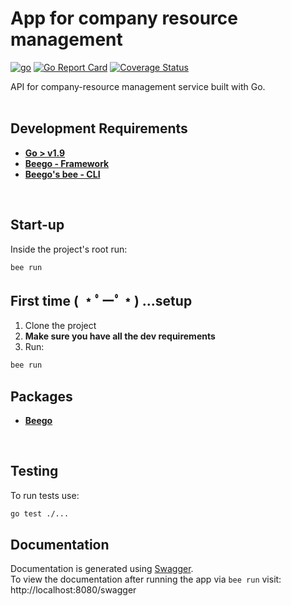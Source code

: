 # App for company resource management
[![go](https://img.shields.io/badge/Go-v1.9-orange.svg)](https://www.npmjs.com/)
[![Go Report Card](https://goreportcard.com/badge/github.com/mihailo-misic/company-resource-api)](https://goreportcard.com/report/github.com/mihailo-misic/company-resource-api)
[![Coverage Status](https://coveralls.io/repos/github/mihailo-misic/company-resource-api/badge.svg?branch=master)](https://coveralls.io/github/mihailo-misic/company-resource-api?branch=master)

API for company-resource management service built with Go.
<br><br>



## Development Requirements
- **[Go > v1.9](https://golang.org/dl/)**
- **[Beego - Framework](https://github.com/astaxie/beego)**
- **[Beego's bee - CLI](https://github.com/beego/bee)**
<br>


## Start-up
Inside the project's root run:
```bash
bee run
```


## First time ( ﹡ﾟーﾟ﹡) ...setup
1. Clone the project
2. **Make sure you have all the dev requirements**
3. Run:

```bash
bee run
```


## Packages
- **[Beego](https://github.com/astaxie/beego)**
<br>


## Testing
To run tests use:
```bash
go test ./...
```


## Documentation
Documentation is generated using [Swagger](https://swagger.io/).<br>
To view the documentation after running the app via `bee run` visit:<br>
http://localhost:8080/swagger 